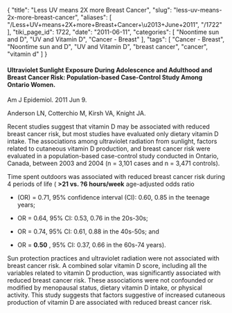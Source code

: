{
    "title": "Less UV means 2X more Breast Cancer",
    "slug": "less-uv-means-2x-more-breast-cancer",
    "aliases": [
        "/Less+UV+means+2X+more+Breast+Cancer+\u2013+June+2011",
        "/1722"
    ],
    "tiki_page_id": 1722,
    "date": "2011-06-11",
    "categories": [
        "Noontime sun and D",
        "UV and Vitamin D",
        "Cancer - Breast"
    ],
    "tags": [
        "Cancer - Breast",
        "Noontime sun and D",
        "UV and Vitamin D",
        "breast cancer",
        "cancer",
        "vitamin d"
    ]
}


#### Ultraviolet Sunlight Exposure During Adolescence and Adulthood and Breast Cancer Risk: Population-based Case-Control Study Among Ontario Women.

Am J Epidemiol. 2011 Jun 9. 

Anderson LN, Cotterchio M, Kirsh VA, Knight JA.

Recent studies suggest that vitamin D may be associated with reduced breast cancer risk, but most studies have evaluated only dietary vitamin D intake. The associations among ultraviolet radiation from sunlight, factors related to cutaneous vitamin D production, and breast cancer risk were evaluated in a population-based case-control study conducted in Ontario, Canada, between 2003 and 2004 (n = 3,101 cases and n = 3,471 controls). 

Time spent outdoors was associated with reduced breast cancer risk during 4 periods of life ( **>21 vs. ?6 hours/week**  age-adjusted odds ratio 

* (OR) = 0.71, 95% confidence interval (CI): 0.60, 0.85 in the teenage years; 

* OR = 0.64, 95% CI: 0.53, 0.76 in the 20s-30s; 

* OR = 0.74, 95% CI: 0.61, 0.88 in the 40s-50s; and 

* OR =  **0.50** , 95% CI: 0.37, 0.66 in the 60s-74 years). 

Sun protection practices and ultraviolet radiation were not associated with breast cancer risk. A combined solar vitamin D score, including all the variables related to vitamin D production, was significantly associated with reduced breast cancer risk. These associations were not confounded or modified by menopausal status, dietary vitamin D intake, or physical activity. This study suggests that factors suggestive of increased cutaneous production of vitamin D are associated with reduced breast cancer risk.